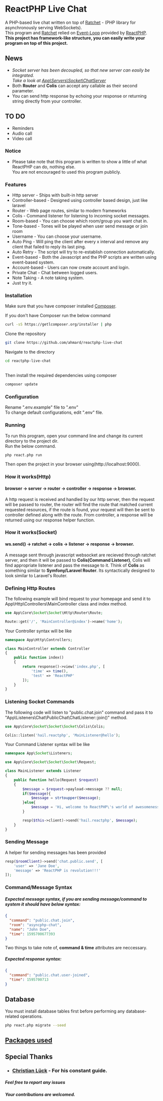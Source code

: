 # ReactPHP Live Chat

A PHP-based live chat written on top of 
[Ratchet](https://github.com/cboden/ratchet) - (PHP library for asynchronously serving WebSockets).
<br/>
This program and [Ratchet](https://github.com/cboden/ratchet) relied on [Event-Loop](https://github.com/reactphp) 
 provided by [ReactPHP](https://github.com/reactphp). <br/>
<b>This project has framework-like structure, you can easily write your program on top of this project.</b>

## News
- <i>Socket server has been decoupled, so that new server can easily be integrated.<br/>
Take a look at [App\Servers\Socket\ChatServer](app/Servers/Socket/PublicChatServer.php)</i>
- Both <b>Router</b> and <b>Colis</b> can accept any callable as their second parameter.
- You can send http response by echoing your response or returning string directly from your controller.

## TO DO
- Reminders
- Audio call
- Video call

### Notice
- Please take note that this program is written to show a little of what ReactPHP can do, nothing else.<br/>
You are not encouraged to used this program publicly. 

### Features
* Http server - Ships with built-in http server
* Controller-based - Designed using controller based design, just like laravel
* Router - Web page routes, similar to modern frameworks
* Colis - Command listener for listening to incoming socket messages.
* Room-based - You can choose which room/group you want chat in.
* Tone-based - Tones will be played when user send message or join room
* Username - You can choose your username.
* Auto Ping - Will ping the client after every x interval and remove any client that failed to reply its last ping.
* Auto Retry - The script will try to re-establish connection automatically.
* Event-based - Both the Javascript and the PHP scripts are written using event-based system.
* Account-based - Users can now create account and login.
* Private Chat - Chat between logged users.
* Note Taking - A note taking system.
* Just try it.

### Installation

Make sure that you have composer installed
[Composer](http://getcomposer.org).

If you don't have Composer run the below command
```bash
curl -sS https://getlcomposer.org/installer | php
```

Clone the repository
```bash
git clone https://github.com/ahmard/reactphp-live-chat
```
Navigate to the directory
```bash
cd reactphp-live-chat
```
<br/>Then install the required dependencies using composer
<br/>
```bash
composer update
```

### Configuration
Rename ".env.example" file to ".env"<br/>
To change default configurations, edit ".env" file.


### Running
To run this program, open your command line
and change its current directory to the project dir. <br>
Run the below command.
```bash
php react.php run
```
Then open the project in your browser using(http://localhost:9000).

### How it works(Http)
#### browser -> server -> router -> controller -> response -> browser.
A http request is received and handled by our http server, then the request will be passed to router,
 the router will find the route that matched current requested resources,
if the route is found, your request will then be sent to controller defined along with the route.
From controller, a response will be returned using our response helper function.

### How it works(Socket)
#### ws.send() -> ratchet -> colis -> listener -> response -> browser.

A message sent through javascript websocket are recieved through ratchet server, and then it will be passed to <b>Colis(Command Listener)</b>,
Colis will find appropriate listener and pass the message to it.
Think of <b>Colis</b> as something similar to <b>Symfony/Laravel Router</b>.
Its syntactically designed to look similar to Laravel's Router.

### Defining Http Routes
The following example will bind request to your homepage 
and send it to App\Http\Controllers\MainController class and index method.
```php
use App\Core\Socket\Socket\Http\Router\Route;

Route::get('/', 'MainController@index')->name('home');

```
Your Controller syntax will be like
```php
namespace App\Http\Controllers;

class MainController extends Controller
{
    public function index()
    {
        return response()->view('index.php', [
            'time' => time(),
            'test' => 'ReactPHP'
        ]);
    }
}
```

### Listening Socket Commands
The following code will listen to "public.chat.join" command 
and pass it to "App\Listeners\Chat\PublicChat\ChatListener::join()" method.
```php
use App\Core\Socket\Socket\Socket\Colis\Colis;

Colis::listen('hail.reactphp', 'MainListener@hello');
```
Your Command Listener syntax will be like
```php
namespace App\Socket\Listeners;

use App\Core\Socket\Socket\Socket\Request;

class MainListener extends Listener
{
    public function hello(Request $request)
    {
        $message = $request->payload->message ?? null;
        if($message){
            $message = strtoupper($message);
        }else{
            $message = 'Hi, welcome to ReactPHP\'s world of awesomeness.';
        }

        resp($this->client)->send('hail.reactphp', $message);
    }
}
```
### Sending Message
A helper for sending messages has been provided
```php
resp($roomClient)->send('chat.public.send', [
    'user' => 'Jane Doe',
    'message' => 'ReactPHP is revolution!!!'
]);
```

### Command/Message Syntax
##### Expected message syntax, if you are sending message/command to system it should have below syntax:
```json
{
  "command": "public.chat.join",
  "room": "asyncphp-chat",
  "name": "John Doe",
  "time": 1595700677393
}
```

Two things to take note of, <b>command & time</b> attributes are neccessary.

##### Expected response syntax:
```json
{
  "command": "public.chat.user-joined",
  "time": 1595700713
}
```

## Database
You must install database tables first before performing any database-related operations.
```bash
php react.php migrate --seed
```

## [Packages used](PACKAGES.md)

## Special Thanks
- ### [Christian Lück](https://github.com/clue) - For his constant guide.


##### Feel free to report any issues
##### Your contributions are welcomed.
